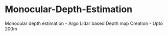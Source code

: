 # Monocular-Depth-Estimation
Monocular depth estimation - Argo Lidar based Depth map Creation - Upto 200m
